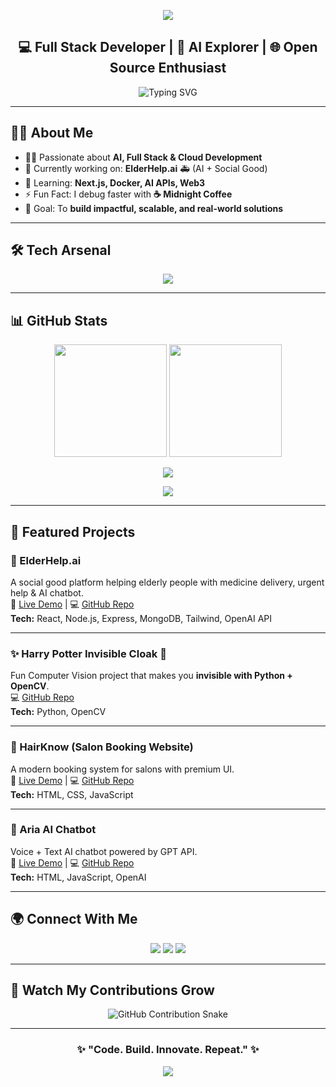 <!-- GitHub README for Pawan Pal -->

<!-- 🔥 Neon Banner -->
<p align="center">
  <img src="https://capsule-render.vercel.app/api?type=waving&color=0:ff00cc,100:333399&height=250&section=header&text=Pawan%20Pal%20🔥&fontSize=60&fontColor=ffffff&animation=fadeIn&fontAlignY=40" />
</p>

<h2 align="center">💻 Full Stack Developer | 🚀 AI Explorer | 🌐 Open Source Enthusiast</h2>

<p align="center">
  <img src="https://readme-typing-svg.demolab.com/?lines=Building+Smart+Apps+for+Future;AI+%7C+Web3+%7C+Cloud+Engineering;Always+Learning+New+Things;Open+Source+%7C+Innovation%7C+Impact!&center=true&width=800&height=45&color=00F5D4" alt="Typing SVG" />
</p>

---

## 🙋‍♂️ About Me  

- 👨‍💻 Passionate about **AI, Full Stack & Cloud Development**  
- 🔭 Currently working on: **ElderHelp.ai** 🚑 (AI + Social Good)  
- 🌱 Learning: **Next.js, Docker, AI APIs, Web3**  
- ⚡ Fun Fact: I debug faster with **☕ Midnight Coffee**  
- 🎯 Goal: To **build impactful, scalable, and real-world solutions**  

---

## 🛠️ Tech Arsenal  

<p align="center">
  <img src="https://skillicons.dev/icons?i=html,css,js,ts,py,cpp,react,nodejs,express,next,tailwind,mongodb,firebase,docker,aws,vercel,git,github&perline=9" />
</p>

---

## 📊 GitHub Stats  

<p align="center">
  <img src="https://github-readme-stats.vercel.app/api?username=Pawan2141-git&show_icons=true&theme=radical&hide_border=true" height="180" />
  <img src="https://github-readme-streak-stats.herokuapp.com?user=Pawan2141-git&theme=radical&hide_border=true" height="180"/>
</p>

<p align="center">
  <img src="https://github-profile-summary-cards.vercel.app/api/cards/profile-details?username=Pawan2141-git&theme=radical" />
</p>

<p align="center">
  <img src="https://github-profile-trophy.vercel.app/?username=Pawan2141-git&theme=onedark&no-frame=true&margin-w=15&row=1&column=6" />
</p>

---

## 🚀 Featured Projects  

### 🌟 ElderHelp.ai  
A social good platform helping elderly people with medicine delivery, urgent help & AI chatbot.  
🔗 [Live Demo](https://elderhelp-ai.vercel.app/) | 💻 [GitHub Repo](https://github.com/Pawan2141-git/ElderHelp.ai)  
**Tech:** React, Node.js, Express, MongoDB, Tailwind, OpenAI API  

---

### ✨ Harry Potter Invisible Cloak 🧙  
Fun Computer Vision project that makes you **invisible with Python + OpenCV**.  
💻 [GitHub Repo](https://github.com/Pawan2141-git/harry-potter-invible-cloat)  
**Tech:** Python, OpenCV  

---

### 💈 HairKnow (Salon Booking Website)  
A modern booking system for salons with premium UI.  
🔗 [Live Demo](https://salon-booking-website.vercel.app/) | 💻 [GitHub Repo](https://github.com/Pawan2141-git/salon-booking-website)  
**Tech:** HTML, CSS, JavaScript  

---

### 🤖 Aria AI Chatbot  
Voice + Text AI chatbot powered by GPT API.  
🔗 [Live Demo](https://aria-ai-chatbot.vercel.app/) | 💻 [GitHub Repo](https://github.com/Pawan2141-git/Aria-ai-chatbot)  
**Tech:** HTML, JavaScript, OpenAI  

---

## 🌍 Connect With Me  

<p align="center">
  <a href="https://www.linkedin.com/in/pawan-pal-28514632a/"><img src="https://img.shields.io/badge/-LinkedIn-0A66C2?style=for-the-badge&logo=linkedin&logoColor=white"></a>
  <a href="mailto:pawannnn2141@gmail.com"><img src="https://img.shields.io/badge/-Gmail-EA4335?style=for-the-badge&logo=gmail&logoColor=white"></a>
  <a href="https://github.com/Pawan2141-git"><img src="https://img.shields.io/badge/-GitHub-181717?style=for-the-badge&logo=github&logoColor=white"></a>
</p>

---

## 🐍 Watch My Contributions Grow  

<p align="center">
  <picture>
    <source media="(prefers-color-scheme: dark)" srcset="https://raw.githubusercontent.com/Pawan2141-git/Pawan2141-git/output/github-snake-dark.svg" />
    <source media="(prefers-color-scheme: light)" srcset="https://raw.githubusercontent.com/Pawan2141-git/Pawan2141-git/output/github-snake.svg" />
    <img src="https://raw.githubusercontent.com/Pawan2141-git/Pawan2141-git/output/github-snake.svg" alt="GitHub Contribution Snake" />
  </picture>
</p>

---

<h3 align="center">✨ "Code. Build. Innovate. Repeat." ✨</h3>

<!-- 🌈 Footer -->
<p align="center">
  <img src="https://capsule-render.vercel.app/api?type=waving&color=0:333399,100:ff00cc&height=150&section=footer"/>
</p>
